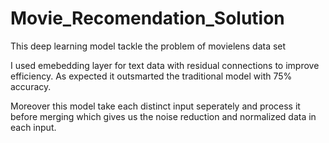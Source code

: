 # Movie_Recomendation_Solution
This deep learning model tackle the problem of movielens data set

I used emebedding layer for text data with residual connections to improve efficiency.
As expected it outsmarted the traditional model with 75% accuracy.

Moreover this model take each distinct input seperately and process it before merging which gives us the noise reduction and normalized data in each input.
